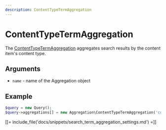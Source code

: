 ```yaml
---
description: ContentTypeTermAggregation
---
```


# ContentTypeTermAggregation

The [ContentTypeTermAggregation](../../api/php_api/php_api_reference/classes/Ibexa-Contracts-Core-Repository-Values-Content-Query-Aggregation-ContentTypeTermAggregation.html) aggregates search results by the content item's content type.

## Arguments

- `name` - name of the Aggregation object

## Example

``` php
$query = new Query();
$query->aggregations[] = new Aggregation\ContentTypeTermAggregation('content_type');
```

[[= include_file('docs/snippets/search_term_aggregation_settings.md') =]]
